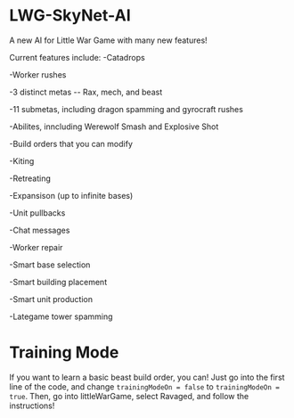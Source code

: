 # LWG-SkyNet-AI
A new AI for Little War Game with many new features! 

Current features include:
-Catadrops

-Worker rushes

-3 distinct metas -- Rax, mech, and beast

-11 submetas, including dragon spamming and gyrocraft rushes

-Abilites, inncluding Werewolf Smash and Explosive Shot

-Build orders that you can modify

-Kiting

-Retreating

-Expansison (up to infinite bases)

-Unit pullbacks

-Chat messages

-Worker repair

-Smart base selection

-Smart building placement

-Smart unit production

-Lategame tower spamming

 # Training Mode
 If you want to learn a basic beast build order, you can! Just go into the first line of the code, and change ``trainingModeOn = false`` to ``trainingModeOn = true``. Then, go into littleWarGame, select Ravaged, and follow the instructions!

